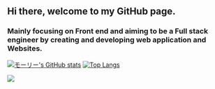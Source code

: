 ## Hi there, welcome to my GitHub page.
### Mainly focusing on Front end and aiming to be a Full stack engineer by creating and developing web application and Websites.

[![モーリー's GitHub stats](https://github-readme-stats.vercel.app/api?username=jasmix555&theme=apprentice&show__icons=true)](https://github.com/jasmix555/github-readme-stats) 
[![Top Langs](https://github-readme-stats.vercel.app/api/top-langs/?username=jasmix555&theme=apprentice&show__icons=true&layout=compact)](https://github.com/jasmix555/github-readme-stats) 

[![](http://github-profile-summary-cards.vercel.app/api/cards/profile-details?username=jasmix555&theme=apprentice&show)](https://github.com/vn7n24fzkq/github-profile-summary-cards)
